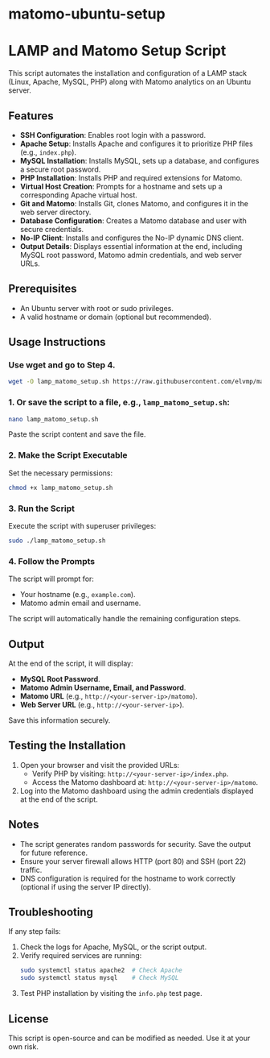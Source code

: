# matomo-ubuntu-setup
# LAMP and Matomo Setup Script

This script automates the installation and configuration of a LAMP stack (Linux, Apache, MySQL, PHP) along with Matomo analytics on an Ubuntu server.

## Features

- **SSH Configuration**: Enables root login with a password.
- **Apache Setup**: Installs Apache and configures it to prioritize PHP files (e.g., `index.php`).
- **MySQL Installation**: Installs MySQL, sets up a database, and configures a secure root password.
- **PHP Installation**: Installs PHP and required extensions for Matomo.
- **Virtual Host Creation**: Prompts for a hostname and sets up a corresponding Apache virtual host.
- **Git and Matomo**: Installs Git, clones Matomo, and configures it in the web server directory.
- **Database Configuration**: Creates a Matomo database and user with secure credentials.
- **No-IP Client**: Installs and configures the No-IP dynamic DNS client.
- **Output Details**: Displays essential information at the end, including MySQL root password, Matomo admin credentials, and web server URLs.

## Prerequisites

- An Ubuntu server with root or sudo privileges.
- A valid hostname or domain (optional but recommended).

## Usage Instructions

###  Use wget and go to Step 4.
```bash
wget -O lamp_matomo_setup.sh https://raw.githubusercontent.com/elvmp/matomo-ubuntu-setup/main/lamp_matomo_setup.sh && chmod +x lamp_matomo_setup.sh && sudo ./lamp_matomo_setup.sh
```
### 1. Or save the script to a file, e.g., `lamp_matomo_setup.sh`:
```bash
nano lamp_matomo_setup.sh
```
Paste the script content and save the file.

### 2. Make the Script Executable
Set the necessary permissions:
```bash
chmod +x lamp_matomo_setup.sh
```

### 3. Run the Script
Execute the script with superuser privileges:
```bash
sudo ./lamp_matomo_setup.sh
```

### 4. Follow the Prompts
The script will prompt for:
- Your hostname (e.g., `example.com`).
- Matomo admin email and username.

The script will automatically handle the remaining configuration steps.

## Output

At the end of the script, it will display:
- **MySQL Root Password**.
- **Matomo Admin Username, Email, and Password**.
- **Matomo URL** (e.g., `http://<your-server-ip>/matomo`).
- **Web Server URL** (e.g., `http://<your-server-ip>`).

Save this information securely.

## Testing the Installation

1. Open your browser and visit the provided URLs:
   - Verify PHP by visiting: `http://<your-server-ip>/index.php`.
   - Access the Matomo dashboard at: `http://<your-server-ip>/matomo`.
2. Log into the Matomo dashboard using the admin credentials displayed at the end of the script.

## Notes

- The script generates random passwords for security. Save the output for future reference.
- Ensure your server firewall allows HTTP (port 80) and SSH (port 22) traffic.
- DNS configuration is required for the hostname to work correctly (optional if using the server IP directly).

## Troubleshooting

If any step fails:

1. Check the logs for Apache, MySQL, or the script output.
2. Verify required services are running:
   ```bash
   sudo systemctl status apache2  # Check Apache
   sudo systemctl status mysql    # Check MySQL
   ```
3. Test PHP installation by visiting the `info.php` test page.

## License

This script is open-source and can be modified as needed. Use it at your own risk.
